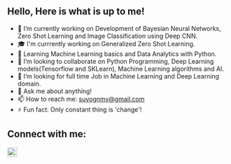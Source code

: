 ## Hello, Here is what is up to me!

- 🔭 I’m currently working on Development of Bayesian Neural Networks, Zero Shot Learning and Image Classification using Deep CNN.
- 🎓 I'm currrently working on Generalized Zero Shot Learning.
- 🌱 Learning Machine Learning basics and Data Analytics with Python.
- 👯 I’m looking to collaborate on Python Programming, Deep Learning models(Tensorflow and SKLearn), Machine Learning algorithms and AI.
- 🧐 I’m looking for full time Job in Machine Learning and Deep Learning domain.
- 💬 Ask me about anything!
- 📫 How to reach me: suyognmv@gmail.com
- ⚡ Fun fact: Only constant thing is 'change'!

## Connect with me:

[<img align="left" alt="Suyog153 | LinkedIn" width="22px" src="https://cdn.jsdelivr.net/npm/simple-icons@v3/icons/linkedin.svg" />][linkedin]

<br />

[linkedin]: https://www.linkedin.com/in/suyog15
